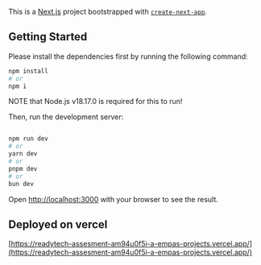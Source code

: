 This is a [Next.js](https://nextjs.org/) project bootstrapped with [`create-next-app`](https://github.com/vercel/next.js/tree/canary/packages/create-next-app).

## Getting Started

Please install the dependencies first by running the following command:

```bash
npm install 
# or 
npm i
```
NOTE that Node.js v18.17.0 is required for this to run!

Then, run the development server:
```bash

npm run dev
# or
yarn dev
# or
pnpm dev
# or
bun dev
```

Open [http://localhost:3000](http://localhost:3000) with your browser to see the result.

## Deployed on vercel
[https://readytech-assesment-am94u0f5i-a-empas-projects.vercel.app/](https://readytech-assesment-am94u0f5i-a-empas-projects.vercel.app/)